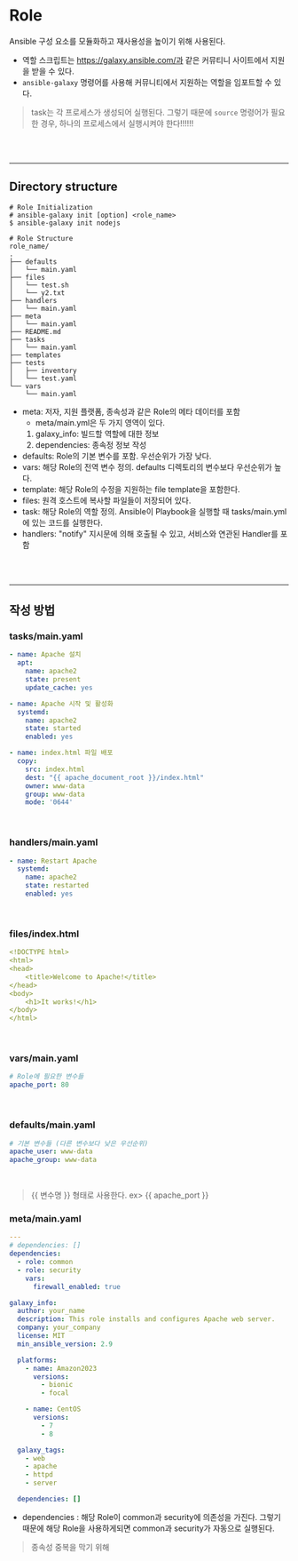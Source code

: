 # Role 
Ansible 구성 요소를 모듈화하고 재사용성을 높이기 위해 사용된다.
* 역할 스크립트는 https://galaxy.ansible.com/과 같은 커뮤티니 사이트에서 지원을 받을 수 있다.
* ```ansible-galaxy``` 명령어를 사용해 커뮤니티에서 지원하는 역할을 임포트할 수 있다.
> task는 각 프로세스가 생성되어 실행된다. 그렇기 때문에 ```source``` 명령어가 필요한 경우, 하나의 프로세스에서 실행시켜야 한다!!!!!!

</br>
</br>


---
## Directory structure 
```
# Role Initialization
# ansible-galaxy init [option] <role_name>
$ ansible-galaxy init nodejs

# Role Structure
role_name/
.
├── defaults
│   └── main.yaml
├── files
│   └── test.sh
│   └── y2.txt
├── handlers
│   └── main.yaml
├── meta
│   └── main.yaml
├── README.md
├── tasks
│   └── main.yaml
├── templates
├── tests
│   ├── inventory
│   └── test.yaml
└── vars
    └── main.yaml
```
* meta: 저자, 지원 플랫폼, 종속성과 같은 Role의 메타 데이터를 포함
    - meta/main.yml은 두 가지 영역이 있다.
    1) galaxy_info: 빌드할 역할에 대한 정보
    2) dependencies: 종속정 정보 작성
* defaults: Role의 기본 변수를 포함. 우선순위가 가장 낮다.
* vars: 해당 Role의 전역 변수 정의. defaults 디렉토리의 변수보다 우선순위가 높다.
* template: 해당 Role의 수정을 지원하는 file template을 포함한다.
* files: 원격 호스트에 복사할 파일들이 저장되어 있다.
* task: 해당 Role의 역할 정의. Ansible이 Playbook을 실행할 때 tasks/main.yml에 있는 코드를 실행한다.
* handlers: "notify" 지시문에 의해 호출될 수 있고, 서비스와 연관된 Handler를 포함

</br>
</br>



---
## 작성 방법
### tasks/main.yaml
```yaml
- name: Apache 설치
  apt:
    name: apache2
    state: present
    update_cache: yes

- name: Apache 시작 및 활성화
  systemd:
    name: apache2
    state: started
    enabled: yes

- name: index.html 파일 배포
  copy:
    src: index.html
    dest: "{{ apache_document_root }}/index.html"
    owner: www-data
    group: www-data
    mode: '0644'
```
</br>

### handlers/main.yaml
```yaml
- name: Restart Apache
  systemd:
    name: apache2
    state: restarted
    enabled: yes
```
</br>

### files/index.html
```yaml
<!DOCTYPE html>
<html>
<head>
    <title>Welcome to Apache!</title>
</head>
<body>
    <h1>It works!</h1>
</body>
</html>

```
</br>

### vars/main.yaml
```yaml
# Role에 필요한 변수들
apache_port: 80

```
</br>

### defaults/main.yaml
```yaml
# 기본 변수들 (다른 변수보다 낮은 우선순위)
apache_user: www-data
apache_group: www-data
```
</br>

> {{ 변수명 }} 형태로 사용한다. ex> {{ apache_port }}


### meta/main.yaml
```yaml
---
# dependencies: []
dependencies:
  - role: common
  - role: security
    vars:
      firewall_enabled: true

galaxy_info:
  author: your_name
  description: This role installs and configures Apache web server.
  company: your_company
  license: MIT
  min_ansible_version: 2.9

  platforms:
    - name: Amazon2023
      versions:
        - bionic
        - focal

    - name: CentOS
      versions:
        - 7
        - 8

  galaxy_tags:
    - web
    - apache
    - httpd
    - server

  dependencies: []
```
- dependencies : 해당 Role이 common과 security에 의존성을 가진다. 그렇기 때문에 해당 Role을 사용하게되면 common과 security가 자동으로 실행된다.
> 종속성 중복을 막기 위해 



